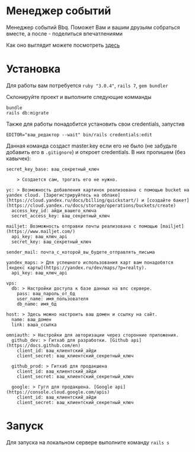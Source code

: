# Менеджер событий
Менеджер событий Bbq. Поможет Вам и вашим друзьям собраться вместе, а после - поделиться впечатлениями

Как оно выглядит можете посмотреть [здесь](https://supabbq.site)

# Установка
Для работы вам потребуется `ruby "3.0.4"`, `rails 7`, `gem bundler`

Склонируйте проект и выполните следующие комманды

```
bundle
rails db:migrate
```

Также для работы понадобится установить свои credentials, запустив

```
EDITOR="ваш_редактор --wait" bin/rails credentials:edit
```

Данная команда создаст master.key если его не было (не забудьте добавить его в `.gitignore`) и откроет credentials. В них пропишем (без кавычек):

```
secret_key_base: ваш_секретный_ключ 

    > Создается сам, трогать его не нужно.

yc: > Возможность добавления картинок реализована с помощью bucket на yandex cloud. [Зарегистрируйтесь на облаке](https://cloud.yandex.ru/docs/billing/quickstart/) и [создайте бакет](https://cloud.yandex.ru/docs/storage/operations/buckets/create)
  access_key_id: айди_вашего_ключа
  secret_access_key: ваш_секретный_ключ

mailjet: Возможность отправки почты реализована с помощью [mailjet](https://www.mailjet.com/)
  api_key: ваш_ключ_api
  secret_key: ваш_секретный_ключ

sender_mail: почта_с_которой_вы_будете_отправлять_письма  

yandex_maps: > Для успешного использования карт вам понадобятся [яндекс карты](https://yandex.ru/dev/maps/?p=realty).
  api_key: ваш_ключ_api

vps:
  db: > Настройки доступа к базе данных на впс сервере.
    pass: ваш_пароль_от_бд
    user_name: имя_пользователя
    db_name: имя_бд

host: > Здесь можно настроить ваш домен и ссылку на сайт.
  name: ваш_домен
  link: ваша_ссылка

omniauth: > Настройки для авторизации через сторонние приложения.
  github_dev: > Гитхаб для разработки. [Github api](https://docs.github.com/en)
    client_id: ваш_клиентский_айди
    client_secret: ваш_клиентский_секретный_ключ
    
  github_prod: > Гитхаб для продакшена
    client_id: ваш_клиентский_айди
    client_secret: ваш_клиентский_секретный_ключ
  
  google: > Гугл для продакшена. [Google api](https://console.cloud.google.com/apis)
    client_id: ваш_клиентский_айди
    client_secret: ваш_клиентский_секретный_ключ
```

# Запуск

Для запуска на локальном сервере выполните команду `rails s`
